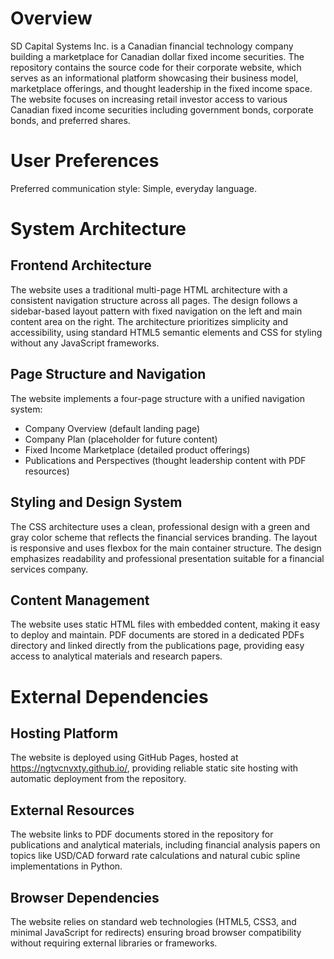 # Overview

SD Capital Systems Inc. is a Canadian financial technology company building a marketplace for Canadian dollar fixed income securities. The repository contains the source code for their corporate website, which serves as an informational platform showcasing their business model, marketplace offerings, and thought leadership in the fixed income space. The website focuses on increasing retail investor access to various Canadian fixed income securities including government bonds, corporate bonds, and preferred shares.

# User Preferences

Preferred communication style: Simple, everyday language.

# System Architecture

## Frontend Architecture
The website uses a traditional multi-page HTML architecture with a consistent navigation structure across all pages. The design follows a sidebar-based layout pattern with fixed navigation on the left and main content area on the right. The architecture prioritizes simplicity and accessibility, using standard HTML5 semantic elements and CSS for styling without any JavaScript frameworks.

## Page Structure and Navigation
The website implements a four-page structure with a unified navigation system:
- Company Overview (default landing page)
- Company Plan (placeholder for future content)
- Fixed Income Marketplace (detailed product offerings)
- Publications and Perspectives (thought leadership content with PDF resources)

## Styling and Design System
The CSS architecture uses a clean, professional design with a green and gray color scheme that reflects the financial services branding. The layout is responsive and uses flexbox for the main container structure. The design emphasizes readability and professional presentation suitable for a financial services company.

## Content Management
The website uses static HTML files with embedded content, making it easy to deploy and maintain. PDF documents are stored in a dedicated PDFs directory and linked directly from the publications page, providing easy access to analytical materials and research papers.

# External Dependencies

## Hosting Platform
The website is deployed using GitHub Pages, hosted at https://ngtvcnvxty.github.io/, providing reliable static site hosting with automatic deployment from the repository.

## External Resources
The website links to PDF documents stored in the repository for publications and analytical materials, including financial analysis papers on topics like USD/CAD forward rate calculations and natural cubic spline implementations in Python.

## Browser Dependencies
The website relies on standard web technologies (HTML5, CSS3, and minimal JavaScript for redirects) ensuring broad browser compatibility without requiring external libraries or frameworks.